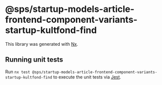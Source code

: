 # @sps/startup-models-article-frontend-component-variants-startup-kultfond-find

This library was generated with [Nx](https://nx.dev).

## Running unit tests

Run `nx test @sps/startup-models-article-frontend-component-variants-startup-kultfond-find` to execute the unit tests via [Jest](https://jestjs.io).

